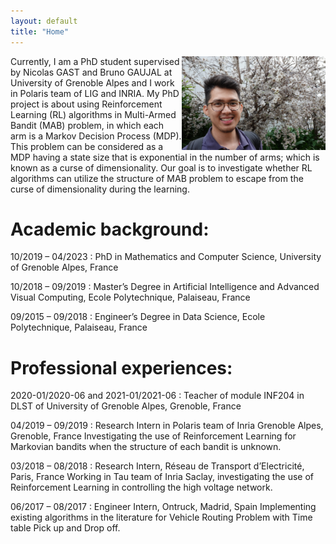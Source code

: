 ```yaml
---
layout: default
title: "Home"
---
```


<img align="right" width="230" height="150" src="kimang.jpg">

Currently, I am a PhD student supervised by Nicolas GAST and Bruno GAUJAL at University of Grenoble Alpes and I work in Polaris team of LIG and INRIA. My PhD project is about using Reinforcement Learning (RL) algorithms in Multi-Armed Bandit (MAB) problem, in which each arm is a Markov Decision Process (MDP). This problem can be considered as a MDP having a state size that is exponential in the number of arms; which is known as a curse of dimensionality. Our goal is to investigate whether  RL algorithms can utilize the structure of MAB problem to escape from the curse of dimensionality during the learning.

# Academic background:

10/2019 – 04/2023 : PhD in Mathematics and Computer Science, University of Grenoble Alpes, France

10/2018 – 09/2019 : Master’s Degree in Artificial Intelligence and Advanced Visual Computing, Ecole Polytechnique, Palaiseau, France

09/2015 – 09/2018 : Engineer’s Degree in Data Science, Ecole Polytechnique, Palaiseau, France

# Professional experiences:

2020-01/2020-06 and 2021-01/2021-06 : Teacher of module INF204 in DLST of University of Grenoble Alpes, Grenoble, France

04/2019 – 09/2019 : Research Intern in Polaris team of Inria Grenoble Alpes, Grenoble, France
Investigating the use of Reinforcement Learning for Markovian bandits when the structure of each bandit is unknown.

03/2018 – 08/2018 : Research Intern, Réseau de Transport d’Electricité, Paris, France
Working in Tau team of Inria Saclay, investigating the use of Reinforcement Learning in controlling the high voltage network.

06/2017 – 08/2017 : Engineer Intern, Ontruck, Madrid, Spain
Implementing existing algorithms in the literature for Vehicle Routing Problem with Time table Pick up and Drop off.
